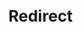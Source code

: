 ﻿---
layout: src/layouts/Redirect.astro
title: Redirect
redirect: https://octopus.com/docs/administration/managing-infrastructure/applying-operating-system-upgrades
pubDate:  2023-01-01
navSearch: false
navSitemap: false
navMenu: false
---
